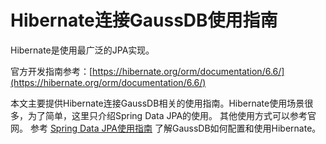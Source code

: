 # Hibernate连接GaussDB使用指南

Hibernate是使用最广泛的JPA实现。

官方开发指南参考：[https://hibernate.org/orm/documentation/6.6/](https://hibernate.org/orm/documentation/6.6/)

本文主要提供Hibernate连接GaussDB相关的使用指南。Hibernate使用场景很多，为了简单，这里只介绍Spring Data JPA的使用。 其他使用方式可以参考官网。 参考 [Spring Data JPA使用指南](../../SpringDataJPA/3.3.x/README.md) 了解GaussDB如何配置和使用Hibernate。 
